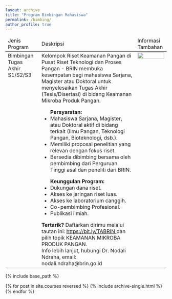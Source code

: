 ```yaml
---
layout: archive
title: "Program Bimbingan Mahasiswa"
permalink: /bimbing/
author_profile: true
---
```


<table>
  <thead>
    <tr>
      <td>Jenis Program</td>
      <td>Deskripsi</td>
      <td>Informasi Tambahan</td>
    </tr>
  </thead>
  <tbody>
    <tr>
      <td style = "vertical-align:top">Bimbingan Tugas Akhir S1/S2/S3</td>
      <td style = "vertical-align:top">Kelompok Riset Keamanan Pangan di Pusat Riset Teknologi dan Proses Pangan - BRIN membuka kesempatan bagi mahasiswa Sarjana, Magister atau Doktoral untuk menyelesaikan Tugas Akhir (Tesis/Disertasi) di bidang Keamanan Mikroba Produk Pangan. <br>
        <ul>
          <b>Persyaratan:</b>
          <li>Mahasiswa Sarjana, Magister, atau Doktoral aktif di bidang terkait (Ilmu Pangan, Teknologi Pangan, Bioteknologi, dsb.).</li>
          <li>Memiliki proposal penelitian yang relevan dengan fokus riset. </li>
          <li>Bersedia dibimbing bersama oleh pembimbing dari Perguruan Tinggi asal dan peneliti dari BRIN.</li>
        </ul>
        <ul>
          <strong>Keunggulan Program:</strong>
          <li>Dukungan dana riset.</li>
          <li>Akses ke jaringan riset luas.</li>
          <li>Akses ke laboratorium canggih.</li>
          <li>Co-pembimbing Profesional.</li>
          <li>Publikasi ilmiah.</li>
        </ul>
        <b>Tertarik?</b>
        Daftarkan dirimu melalui tautan ini: <a href= "https://bit.ly/TABRIN">https://bit.ly/TABRIN </a> dan pilih topik KEAMANAN MIKROBA PRODUK PANGAN.<br>
        Info lebih lanjut, hubungi Dr. Nodali Ndraha, email: nodali.ndraha@brin.go.id
      </td>
      <td style = "vertical-align:top"><img src = "https://nndraha.github.io/nodali.github.io/images/poster_TA.png" width = "100%"></td>
    </tr>
  </tbody>
</table>

{% include base_path %}

{% for post in site.courses reversed %}
  {% include archive-single.html %}
{% endfor %}

